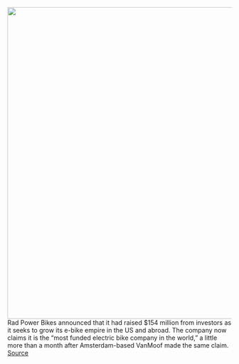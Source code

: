 <img src='https://cdn.vox-cdn.com/thumbor/VxiNQScee9c4c1xckTyKAbW2qw0=/0x0:2040x1360/1200x800/filters:focal(857x517:1183x843)/cdn.vox-cdn.com/uploads/chorus_image/image/70056458/ahawkins_210914_4767_0010.0.jpg' width='700px' /><br/>
Rad Power Bikes announced that it had raised $154 million from investors as it seeks to grow its e-bike empire in the US and abroad. The company now claims it is the “most funded electric bike company in the world,” a little more than a month after Amsterdam-based VanMoof made the same claim.
<a href='https://www.theverge.com/2021/10/28/22749189/rad-power-bikes-investment-ebike-vanmoof'> Source <a/>